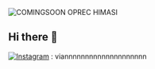 ![COMINGSOON OPREC HIMASI](https://github.com/user-attachments/assets/9a823e38-8d2d-41d3-b899-8173e2eef795)
## Hi there 👋
[![Instagram](https://img.shields.io/badge/Instagram-E4405F?style=for-the-badge&logo=instagram&logoColor=white)](https://www.instagram.com/yourusername) : viannnnnnnnnnnnnnnnnnnn

<!--
**piannn01/piannn01** is a ✨ _special_ ✨ repository because its `README.md` (this file) appears on your GitHub profile.

Here are some ideas to get you started:

- 🔭 I’m currently working on ...
- 🌱 I’m currently learning ...
- 👯 I’m looking to collaborate on ...
- 🤔 I’m looking for help with ...
- 💬 Ask me about ...
- 📫 How to reach me: ...
- 😄 Pronouns: ...
- ⚡ Fun fact: ...
-->
